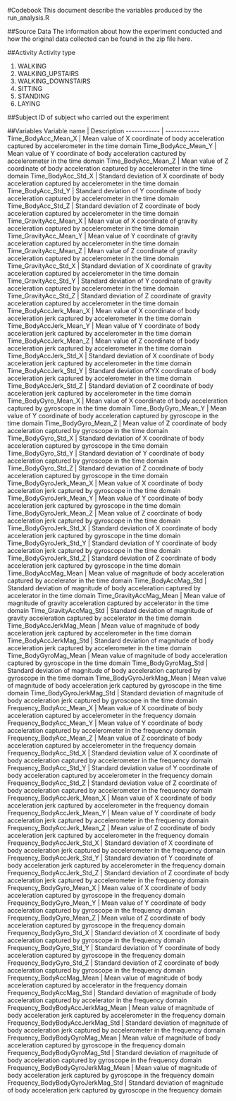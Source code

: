 #Codebook
This document describe the variables produced by the run_analysis.R

##Source Data
The information about how the experiment conducted and how the original data collected can be found in the zip file here.

##Activity
Activity type

1. WALKING
2. WALKING_UPSTAIRS
3. WALKING_DOWNSTAIRS
4. SITTING
5. STANDING
6. LAYING

##Subject
ID of subject who carried out the experiment

##Variables
Variable name | Description
------------ | ------------
Time_BodyAcc_Mean_X | Mean value of X coordinate of body acceleration captured by accelerometer in the time domain
Time_BodyAcc_Mean_Y | Mean value of Y coordinate of body acceleration captured by accelerometer in the time domain
Time_BodyAcc_Mean_Z | Mean value of Z coordinate of body acceleration captured by accelerometer in the time domain
Time_BodyAcc_Std_X | Standard deviation of X coordinate of body acceleration captured by accelerometer in the time domain
Time_BodyAcc_Std_Y | Standard deviation of Y coordinate of body acceleration captured by accelerometer in the time domain
Time_BodyAcc_Std_Z | Standard deviation of Z coordinate of body acceleration captured by accelerometer in the time domain
Time_GravityAcc_Mean_X | Mean value of X coordinate of gravity acceleration captured by accelerometer in the time domain
Time_GravityAcc_Mean_Y | Mean value of Y coordinate of gravity acceleration captured by accelerometer in the time domain
Time_GravityAcc_Mean_Z | Mean value of Z coordinate of gravity acceleration captured by accelerometer in the time domain
Time_GravityAcc_Std_X | Standard deviation of X coordinate of gravity acceleration captured by accelerometer in the time domain
Time_GravityAcc_Std_Y | Standard deviation of Y coordinate of gravity acceleration captured by accelerometer in the time domain
Time_GravityAcc_Std_Z | Standard deviation of Z coordinate of gravity acceleration captured by accelerometer in the time domain
Time_BodyAccJerk_Mean_X | Mean value of X coordinate of body acceleration jerk captured by accelerometer in the time domain
Time_BodyAccJerk_Mean_Y | Mean value of Y coordinate of body acceleration jerk captured by accelerometer in the time domain
Time_BodyAccJerk_Mean_Z | Mean value of Z coordinate of body acceleration jerk captured by accelerometer in the time domain
Time_BodyAccJerk_Std_X | Standard deviation of X coordinate of body acceleration jerk captured by accelerometer in the time domain
Time_BodyAccJerk_Std_Y | Standard deviation ofYX coordinate of body acceleration jerk captured by accelerometer in the time domain
Time_BodyAccJerk_Std_Z | Standard deviation of Z coordinate of body acceleration jerk captured by accelerometer in the time domain
Time_BodyGyro_Mean_X | Mean value of X coordinate of body acceleration captured by gyroscope in the time domain
Time_BodyGyro_Mean_Y | Mean value of Y coordinate of body acceleration captured by gyroscope in the time domain
Time_BodyGyro_Mean_Z | Mean value of Z coordinate of body acceleration captured by gyroscope in the time domain
Time_BodyGyro_Std_X | Standard deviation of X coordinate of body acceleration captured by gyroscope in the time domain
Time_BodyGyro_Std_Y | Standard deviation of Y coordinate of body acceleration captured by gyroscope in the time domain
Time_BodyGyro_Std_Z | Standard deviation of Z coordinate of body acceleration captured by gyroscope in the time domain
Time_BodyGyroJerk_Mean_X | Mean value of X coordinate of body acceleration jerk captured by gyroscope in the time domain
Time_BodyGyroJerk_Mean_Y | Mean value of Y coordinate of body acceleration jerk captured by gyroscope in the time domain
Time_BodyGyroJerk_Mean_Z | Mean value of Z coordinate of body acceleration jerk captured by gyroscope in the time domain
Time_BodyGyroJerk_Std_X | Standard deviation of X coordinate of body acceleration jerk captured by gyroscope in the time domain
Time_BodyGyroJerk_Std_Y | Standard deviation of Y coordinate of body acceleration jerk captured by gyroscope in the time domain
Time_BodyGyroJerk_Std_Z | Standard deviation of Z coordinate of body acceleration jerk captured by gyroscope in the time domain
Time_BodyAccMag_Mean | Mean value of magnitude of body acceleration captured by accelerator in the time domain
Time_BodyAccMag_Std | Standard deviation of magnitude of body acceleration captured by accelerator in the time domain
Time_GravityAccMag_Mean | Mean value of magnitude of gravity acceleration captured by accelerator in the time domain
Time_GravityAccMag_Std | Standard deviation of magnitude of gravity acceleration captured by accelerator in the time domain
Time_BodyAccJerkMag_Mean | Mean value of magnitude of body acceleration jerk captured by accelerometer in the time domain
Time_BodyAccJerkMag_Std | Standard deviation of magnitude of body acceleration jerk captured by accelerometer in the time domain
Time_BodyGyroMag_Mean | Mean value of magnitude of body acceleration captured by gyroscope in the time domain
Time_BodyGyroMag_Std | Standard deviation of magnitude of body acceleration captured by gyroscope in the time domain
Time_BodyGyroJerkMag_Mean | Mean value of magnitude of body acceleration jerk captured by gyroscope in the time domain
Time_BodyGyroJerkMag_Std | Standard deviation of magnitude of body acceleration jerk captured by gyroscope in the time domain
Frequency_BodyAcc_Mean_X | Mean value of X coordinate of body acceleration captured by accelerometer in the frequency domain
Frequency_BodyAcc_Mean_Y | Mean value of Y coordinate of body acceleration captured by accelerometer in the frequency domain
Frequency_BodyAcc_Mean_Z | Mean value of Z coordinate of body acceleration captured by accelerometer in the frequency domain
Frequency_BodyAcc_Std_X | Standard deviation value of X coordinate of body acceleration captured by accelerometer in the frequency domain
Frequency_BodyAcc_Std_Y | Standard deviation value of Y coordinate of body acceleration captured by accelerometer in the frequency domain
Frequency_BodyAcc_Std_Z | Standard deviation value of Z coordinate of body acceleration captured by accelerometer in the frequency domain
Frequency_BodyAccJerk_Mean_X | Mean value of X coordinate of body acceleration jerk captured by accelerometer in the frequency domain
Frequency_BodyAccJerk_Mean_Y | Mean value of Y coordinate of body acceleration jerk captured by accelerometer in the frequency domain
Frequency_BodyAccJerk_Mean_Z | Mean value of Z coordinate of body acceleration jerk captured by accelerometer in the frequency domain
Frequency_BodyAccJerk_Std_X | Standard deviation of X coordinate of body acceleration jerk captured by accelerometer in the frequency domain
Frequency_BodyAccJerk_Std_Y | Standard deviation of Y coordinate of body acceleration jerk captured by accelerometer in the frequency domain
Frequency_BodyAccJerk_Std_Z | Standard deviation of Z coordinate of body acceleration jerk captured by accelerometer in the frequency domain
Frequency_BodyGyro_Mean_X | Mean value of X coordinate of body acceleration captured by gyroscope in the frequency domain
Frequency_BodyGyro_Mean_Y | Mean value of Y coordinate of body acceleration captured by gyroscope in the frequency domain
Frequency_BodyGyro_Mean_Z | Mean value of Z coordinate of body acceleration captured by gyroscope in the frequency domain
Frequency_BodyGyro_Std_X | Standard deviation of X coordinate of body acceleration captured by gyroscope in the frequency domain
Frequency_BodyGyro_Std_Y | Standard deviation of Y coordinate of body acceleration captured by gyroscope in the frequency domain
Frequency_BodyGyro_Std_Z | Standard deviation of Z coordinate of body acceleration captured by gyroscope in the frequency domain
Frequency_BodyAccMag_Mean | Mean value of magnitude of body acceleration captured by accelerator in the frequency domain
Frequency_BodyAccMag_Std | Standard deviation of magnitude of body acceleration captured by accelerator in the frequency domain
Frequency_BodyBodyAccJerkMag_Mean | Mean value of magnitude of body acceleration jerk captured by accelerometer in the frequency domain
Frequency_BodyBodyAccJerkMag_Std | Standard deviation of magnitude of body acceleration jerk captured by accelerometer in the frequency domain
Frequency_BodyBodyGyroMag_Mean | Mean value of magnitude of body acceleration captured by gyroscope in the frequency domain
Frequency_BodyBodyGyroMag_Std | Standard deviation of magnitude of body acceleration captured by gyroscope in the frequency domain
Frequency_BodyBodyGyroJerkMag_Mean | Mean value of magnitude of body acceleration jerk captured by gyroscope in the frequency domain
Frequency_BodyBodyGyroJerkMag_Std | Standard deviation of magnitude of body acceleration jerk captured by gyroscope in the frequency domain
